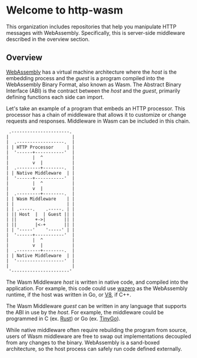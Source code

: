 # Welcome to http-wasm

This organization includes repositories that help you manipulate HTTP messages
with WebAssembly. Specifically, this is server-side middleware described in the
overview section.

## Overview

[WebAssembly][1] has a virtual machine architecture where the *host* is the
embedding process and the *guest* is a program compiled into the WebAssembly
Binary Format, also known as Wasm. The Abstract Binary Interface (ABI) is the
contract between the *host* and the *guest*, primarily defining functions each
side can import.

Let's take an example of a program that embeds an HTTP processor. This processor
has a chain of middleware that allows it to customize or change requests and
responses. Middleware in Wasm can be included in this chain.

```goat
 .----------------------. 
|                        |
|  .------------------.  |
| | HTTP Processor     | |
|  '------+-----------'  | 
|         |  ^           |
|         v  |           |
|  .---------+--------.  |
| | Native Middleware  | |
|  '------+-----------'  | 
|         |  ^           |
|         v  |           |
|  .---------+--------.  |
| | Wasm Middleware    | |
| |                    | |
| | .-----.    .-----. | |
| || Host  |  | Guest || |
| ||       +->|       || |
| ||       |<-+       || |
| | '-----'    '-----' | |
|  '------+-----------'  | 
|         |  ^           |
|         v  |           |
|  .---------+--------.  |
| | Native Middleware  | |
|  '------------------'  | 
|                        |
 '----------------------' 
```

The Wasm Middleware *host* is written in native code, and compiled into the
application. For example, this code could use [wazero][2] as the WebAssembly
runtime, if the host was written in Go, or [V8][3], if C++.

The Wasm Middleware *guest* can be written in any language that supports the
ABI in use by the *host*. For example, the middleware could be programmed in C
(ex. [Rust][4]) or Go (ex. [TinyGo][5]).

While native middleware often require rebuilding the program from source, users
of Wasm middleware are free to swap out implementations decoupled from any
changes to the binary. WebAssembly is a sand-boxed architecture, so the host
process can safely run code defined externally.

[1]: https://webassembly.org/
[2]: https://wazero.io
[3]: https://v8.dev
[4]: https://rustwasm.github.io/docs/book
[5]: https://tinygo.org/docs/guides/webassembly/
